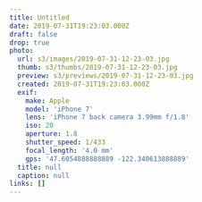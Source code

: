 ```yaml
---
title: Untitled
date: 2019-07-31T19:23:03.000Z
draft: false
drop: true
photo:
  url: s3/images/2019-07-31-12-23-03.jpg
  thumb: s3/thumbs/2019-07-31-12-23-03.jpg
  preview: s3/previews/2019-07-31-12-23-03.jpg
  created: 2019-07-31T19:23:03.000Z
  exif:
    make: Apple
    model: 'iPhone 7'
    lens: 'iPhone 7 back camera 3.99mm f/1.8'
    iso: 20
    aperture: 1.8
    shutter_speed: 1/433
    focal_length: '4.0 mm'
    gps: '47.6054888888889 -122.340613888889'
  title: null
  caption: null
links: []
---
```

